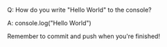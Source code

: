 Q: How do you write "Hello World" to the console?

A: console.log("Hello World")


Remember to commit and push when you're finished!
